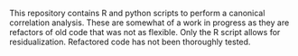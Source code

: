 This repository contains R and python scripts to perform a canonical correlation analysis. These are somewhat of a work in progress as they are refactors of old code that was not as flexible. Only the R script allows for residualization. Refactored code has not been thoroughly tested.   
